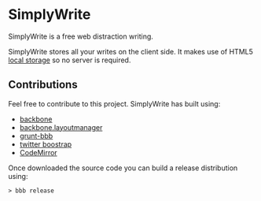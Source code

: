 SimplyWrite
===========

SimplyWrite is a free web distraction writing.

SimplyWrite stores all your writes on the client side. It makes use of HTML5 
[local storage](http://www.html5rocks.com/en/features/storage) so no server is 
required.


Contributions
-------------
Feel free to contribute to this project. SimplyWrite has built using:

* [backbone](http://backbonejs.org/)
* [backbone.layoutmanager](https://github.com/tbranyen/backbone.layoutmanager)
* [grunt-bbb](https://github.com/backbone-boilerplate/grunt-bbb)
* [twitter boostrap](http://twitter.github.com/bootstrap/)
* [CodeMirror](http://codemirror.net/)

Once downloaded the source code you can build a release distribution using:

`> bbb release`


